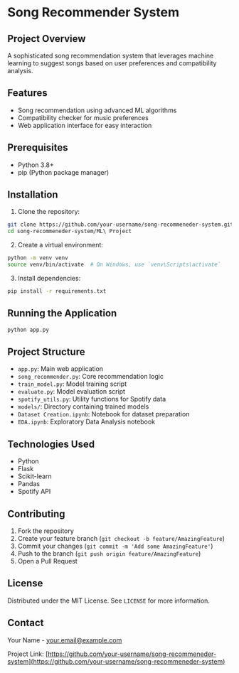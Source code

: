 # Song Recommender System

## Project Overview
A sophisticated song recommendation system that leverages machine learning to suggest songs based on user preferences and compatibility analysis.

## Features
- Song recommendation using advanced ML algorithms
- Compatibility checker for music preferences
- Web application interface for easy interaction

## Prerequisites
- Python 3.8+
- pip (Python package manager)

## Installation

1. Clone the repository:
```bash
git clone https://github.com/your-username/song-recommeneder-system.git
cd song-recommeneder-system/ML\ Project
```

2. Create a virtual environment:
```bash
python -m venv venv
source venv/bin/activate  # On Windows, use `venv\Scripts\activate`
```

3. Install dependencies:
```bash
pip install -r requirements.txt
```

## Running the Application
```bash
python app.py
```

## Project Structure
- `app.py`: Main web application
- `song_recommender.py`: Core recommendation logic
- `train_model.py`: Model training script
- `evaluate.py`: Model evaluation script
- `spotify_utils.py`: Utility functions for Spotify data
- `models/`: Directory containing trained models
- `Dataset Creation.ipynb`: Notebook for dataset preparation
- `EDA.ipynb`: Exploratory Data Analysis notebook

## Technologies Used
- Python
- Flask
- Scikit-learn
- Pandas
- Spotify API

## Contributing
1. Fork the repository
2. Create your feature branch (`git checkout -b feature/AmazingFeature`)
3. Commit your changes (`git commit -m 'Add some AmazingFeature'`)
4. Push to the branch (`git push origin feature/AmazingFeature`)
5. Open a Pull Request

## License
Distributed under the MIT License. See `LICENSE` for more information.

## Contact
Your Name - your.email@example.com

Project Link: [https://github.com/your-username/song-recommeneder-system](https://github.com/your-username/song-recommeneder-system)
